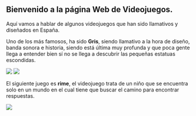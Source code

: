 ## Bienvenido a la página Web de Videojuegos.

Aquí vamos a hablar de algunos videojuegos que han sido llamativos y diseñados en España.

Uno de los más famosos, ha sido **Gris**, siendo llamativo a la hora de diseño, banda sonora e historia, siendo está última muy profunda y que poca gente llega a entender bien sí no se llega a descubrir las pequeñas estatuas escondidas.

<img src="https://i.blogs.es/55a00e/gris/450_1000.jpg">

<img src="https://i0.wp.com/akihabarablues.com/wp-content/uploads/2018/12/GRIS-2.jpg?ssl=1">

El siguiente juego es **rime**, el videojuego trata de un niño que se encuentra solo en un mundo en el cual tiene que buscar el camino para encontrar respuestas.

<img src=" https://cdn02.nintendo-europe.com/media/images/10_share_images/games_15/nintendo_switch_download_software_1/H2x1_NSwitchDS_Rime.jpg">
